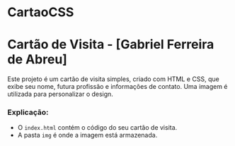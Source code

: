 # CartaoCSS

# Cartão de Visita - [Gabriel Ferreira de Abreu]

Este projeto é um cartão de visita simples, criado com HTML e CSS, que exibe seu nome, futura profissão e informações de contato. Uma imagem é utilizada para personalizar o design.


### Explicação:
- O `index.html` contém o código do seu cartão de visita.
- A pasta `img`  é onde a imagem está armazenada.



